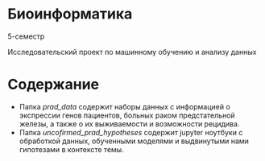 # Биоинформатика
5-семестр<p> 
Исследовательский проект по машинному обучению и анализу данных<p>


# Содержание
<ul>
    <li>Папка  <i>prad_data</i> содержит наборы данных с информацией о экспрессии генов пациентов, больных раком предстательной железы, а также о их выживаемости и возможности рецидива. </li>
    <li>Папка  <i>uncofirmed_prad_hypotheses</i> содержит jupyter ноутбуки с обработкой данных, обученными моделями и выдвинутыми нами гипотезами в контексте темы.</li>
</ul>